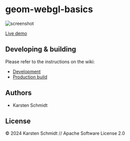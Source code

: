 # geom-webgl-basics

![screenshot](https://raw.githubusercontent.com/thi-ng/umbrella/develop/assets/examples/geom-webgl-basics.jpg)

[Live demo](http://demo.thi.ng/umbrella/geom-webgl-basics/)

## Developing & building

Please refer to the instructions on the wiki:

- [Development](https://github.com/thi-ng/umbrella/wiki/Development-mode-for-examples-using-thi.ng-meta%E2%80%90css)
- [Production build](https://github.com/thi-ng/umbrella/wiki/Example-build-instructions)

## Authors

- Karsten Schmidt

## License

&copy; 2024 Karsten Schmidt // Apache Software License 2.0
